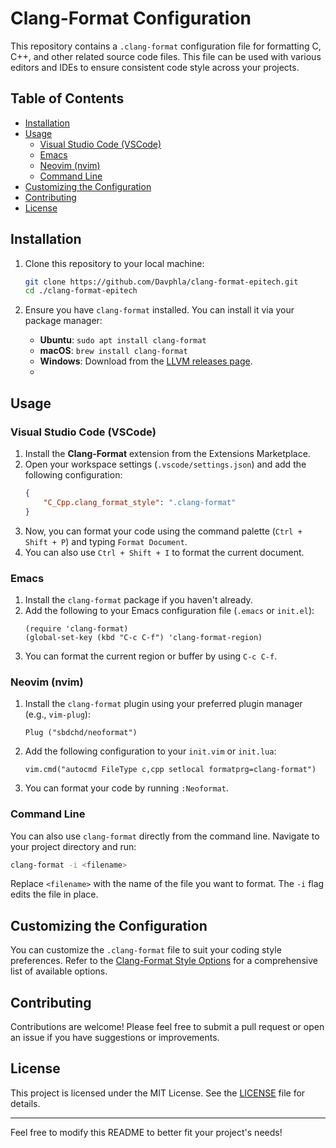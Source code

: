# Clang-Format Configuration

This repository contains a `.clang-format` configuration file for formatting C, C++, and other related source code files. This file can be used with various editors and IDEs to ensure consistent code style across your projects.

## Table of Contents

- [Installation](#installation)
- [Usage](#usage)
  - [Visual Studio Code (VSCode)](#visual-studio-code-vscode)
  - [Emacs](#emacs)
  - [Neovim (nvim)](#neovim-nvim)
  - [Command Line](#command-line)
- [Customizing the Configuration](#customizing-the-configuration)
- [Contributing](#contributing)
- [License](#license)

## Installation

1. Clone this repository to your local machine:
   ```bash
   git clone https://github.com/Davphla/clang-format-epitech.git
   cd ./clang-format-epitech
   ```

2. Ensure you have `clang-format` installed. You can install it via your package manager:
   - **Ubuntu**: `sudo apt install clang-format`
   - **macOS**: `brew install clang-format`
   - **Windows**: Download from the [LLVM releases page](https://releases.llvm.org/download.html).
   - 

## Usage

### Visual Studio Code (VSCode)

1. Install the **Clang-Format** extension from the Extensions Marketplace.
2. Open your workspace settings (`.vscode/settings.json`) and add the following configuration:
   ```json
   {
       "C_Cpp.clang_format_style": ".clang-format"
   }
   ```
3. Now, you can format your code using the command palette (`Ctrl + Shift + P`) and typing `Format Document`.
4. You can also use `Ctrl + Shift + I` to format the current document. 

### Emacs

1. Install the `clang-format` package if you haven't already.
2. Add the following to your Emacs configuration file (`.emacs` or `init.el`):
   ```elisp
   (require 'clang-format)
   (global-set-key (kbd "C-c C-f") 'clang-format-region)
   ```
3. You can format the current region or buffer by using `C-c C-f`.

### Neovim (nvim)

1. Install the `clang-format` plugin using your preferred plugin manager (e.g., `vim-plug`):
   ```vim
   Plug ("sbdchd/neoformat")
   ```
2. Add the following configuration to your `init.vim` or `init.lua`:
   ```vim
   vim.cmd("autocmd FileType c,cpp setlocal formatprg=clang-format")
   ```
3. You can format your code by running `:Neoformat`.

### Command Line

You can also use `clang-format` directly from the command line. Navigate to your project directory and run:
```bash
clang-format -i <filename>
```
Replace `<filename>` with the name of the file you want to format. The `-i` flag edits the file in place.

## Customizing the Configuration

You can customize the `.clang-format` file to suit your coding style preferences. Refer to the [Clang-Format Style Options](https://clang.llvm.org/docs/ClangFormatStyleOptions.html) for a comprehensive list of available options.

## Contributing

Contributions are welcome! Please feel free to submit a pull request or open an issue if you have suggestions or improvements.

## License

This project is licensed under the MIT License. See the [LICENSE](LICENSE) file for details.

---

Feel free to modify this README to better fit your project's needs!
